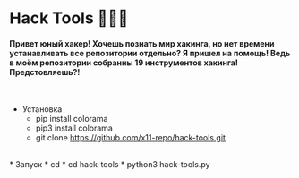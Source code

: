 # Hack Tools 🔹🐍🔹
<h4>Привет юный хакер! Хочешь познать мир хакинга, но нет времени устанавливать все репозитории отдельно? Я пришел на помощь! Ведь в моём репозитории собранны 19 инструментов хакинга! Предстовляешь?!</h4>
<br>

  + Установка
    + pip install colorama
    + pip3 install colorama
    + git clone https://github.com/x11-repo/hack-tools.git

<br>
* Запуск
 * cd
  * cd hack-tools
   * python3 hack-tools.py
 
